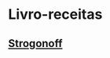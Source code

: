 # **Livro-receitas**
## <a href="https://luizeiterer.github.io/livro-receitas/Strogonoff.md" target="_blank">Strogonoff</a>
